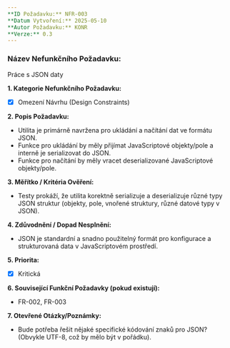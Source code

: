 ```yaml
---
**ID Požadavku:** NFR-003
**Datum Vytvoření:** 2025-05-10
**Autor Požadavku:** KONR
**Verze:** 0.3 
---
```


### Název Nefunkčního Požadavku:
Práce s JSON daty

**1. Kategorie Nefunkčního Požadavku:**
   - [X] Omezení Návrhu (Design Constraints)

**2. Popis Požadavku:**
   - Utilita je primárně navržena pro ukládání a načítání dat ve formátu JSON.
   - Funkce pro ukládání by měly přijímat JavaScriptové objekty/pole a interně je serializovat do JSON.
   - Funkce pro načítání by měly vracet deserializované JavaScriptové objekty/pole.

**3. Měřítko / Kritéria Ověření:**
   - Testy prokáží, že utilita korektně serializuje a deserializuje různé typy JSON struktur (objekty, pole, vnořené struktury, různé datové typy v JSON).

**4. Zdůvodnění / Dopad Nesplnění:**
   - JSON je standardní a snadno použitelný formát pro konfigurace a strukturovaná data v JavaScriptovém prostředí.

**5. Priorita:**
   - [X] Kritická

**6. Související Funkční Požadavky (pokud existují):**
   - FR-002, FR-003

**7. Otevřené Otázky/Poznámky:**
   - Bude potřeba řešit nějaké specifické kódování znaků pro JSON? (Obvykle UTF-8, což by mělo být v pořádku).
